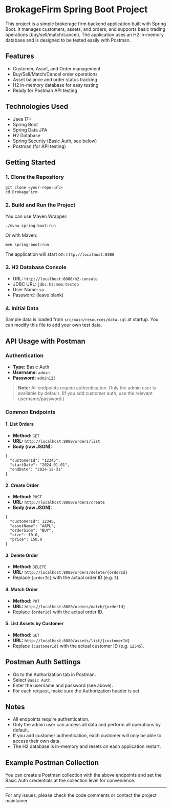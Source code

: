 # BrokageFirm Spring Boot Project

This project is a simple brokerage firm backend application built with Spring Boot. It manages customers, assets, and orders, and supports basic trading operations (buy/sell/match/cancel). The application uses an H2 in-memory database and is designed to be tested easily with Postman.

## Features
- Customer, Asset, and Order management
- Buy/Sell/Match/Cancel order operations
- Asset balance and order status tracking
- H2 in-memory database for easy testing
- Ready for Postman API testing

## Technologies Used
- Java 17+
- Spring Boot
- Spring Data JPA
- H2 Database
- Spring Security (Basic Auth, see below)
- Postman (for API testing)

## Getting Started

### 1. Clone the Repository
```
git clone <your-repo-url>
cd BrokageFirm
```

### 2. Build and Run the Project
You can use Maven Wrapper:
```
./mvnw spring-boot:run
```
Or with Maven:
```
mvn spring-boot:run
```

The application will start on: `http://localhost:8080`

### 3. H2 Database Console
- URL: `http://localhost:8080/h2-console`
- JDBC URL: `jdbc:h2:mem:testdb`
- User Name: `sa`
- Password: (leave blank)

### 4. Initial Data
Sample data is loaded from `src/main/resources/data.sql` at startup. You can modify this file to add your own test data.

## API Usage with Postman

### Authentication
- **Type:** Basic Auth
- **Username:** `admin`
- **Password:** `admin123`

> **Note:** All endpoints require authentication. Only the admin user is available by default. (If you add customer auth, use the relevant username/password.)

### Common Endpoints

#### 1. List Orders
- **Method:** `GET`
- **URL:** `http://localhost:8080/orders/list`
- **Body (raw JSON):**
```
{
  "customerId": "12345",
  "startDate": "2024-01-01",
  "endDate": "2024-12-31"
}
```

#### 2. Create Order
- **Method:** `POST`
- **URL:** `http://localhost:8080/orders/create`
- **Body (raw JSON):**
```
{
  "customerId": 12345,
  "assetName": "AAPL",
  "orderSide": "BUY",
  "size": 10.0,
  "price": 150.0
}
```

#### 3. Delete Order
- **Method:** `DELETE`
- **URL:** `http://localhost:8080/orders/delete/{orderId}`
- Replace `{orderId}` with the actual order ID (e.g. `5`).

#### 4. Match Order
- **Method:** `PUT`
- **URL:** `http://localhost:8080/orders/match/{orderId}`
- Replace `{orderId}` with the actual order ID.

#### 5. List Assets by Customer
- **Method:** `GET`
- **URL:** `http://localhost:8080/assets/list/{customerId}`
- Replace `{customerId}` with the actual customer ID (e.g. `12345`).

## Postman Auth Settings
- Go to the Authorization tab in Postman.
- Select `Basic Auth`.
- Enter the username and password (see above).
- For each request, make sure the Authorization header is set.

## Notes
- All endpoints require authentication.
- Only the admin user can access all data and perform all operations by default.
- If you add customer authentication, each customer will only be able to access their own data.
- The H2 database is in-memory and resets on each application restart.

## Example Postman Collection
You can create a Postman collection with the above endpoints and set the Basic Auth credentials at the collection level for convenience.

---

For any issues, please check the code comments or contact the project maintainer.

